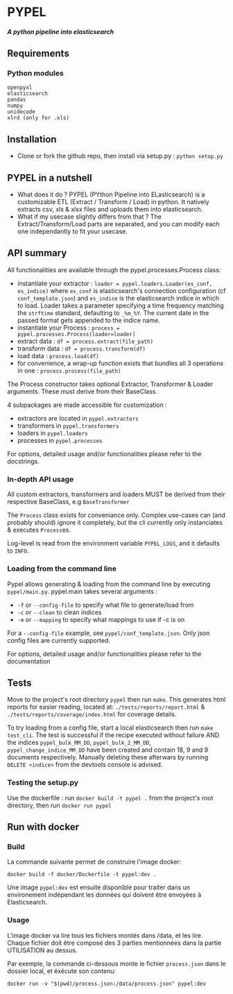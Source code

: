 # PYPEL 
##### _A python pipeline into elasticsearch_
## Requirements
### Python modules
```
openpyxl
elasticsearch
pandas
numpy
unidecode
xlrd (only for .xls)
```
## Installation
 - Clone or fork the github repo, then install via setup.py : `python setup.py`

## PYPEL in a nutshell
 - What does it do ?
PYPEL (PYthon Pipeline into ELasticsearch) is a customizable ETL (Extract / Transform / Load) in python. It natively
extracts csv, xls & xlsx files and uploads them into elasticsearch.
 - What if my usecase slightly differs from that ?
The Extract/Transform/Load parts are separated, and you can modify each one independantly to fit your usecase.

## API summary
All functionalities are available through the pypel.processes.Process class:

- instantiate your extractor : `loader = pypel.loaders.Loader(es_conf, es_indice)`
where `es_conf` is elasticsearch's connection configuration (cf `conf_template.json`) and `es_indice` is the
elasticsearch indice in which to load. Loader takes a parameter specifying a time frequency matching the `strftime`
standard, defaulting to `_%m_%Y`. The current date in the passed format gets appended to the indice name.
- instantiate your Process : `process = pypel.processes.Process(loader=loader)`
- extract data : `df = process.extract(file_path)`
- transform data : `df = process.transform(df)`
- load data : `process.load(df)`
- for convenience, a wrap-up function exists that bundles all 3 operations in one : `process.process(file_path)`

The Process constructor takes optional Extractor, Transformer & Loader arguments. These must derive from their BaseClass.

4 subpackages are made accessible for customization :
 - extractors are located in `pypel.extractors`
 - transformers in `pypel.transformers`
 - loaders in `pypel.loaders`
 - processes in `pypel.processes`

For options, detailed usage and/or functionalities please refer to the docstrings.

### In-depth API usage
All custom extractors, transformers and loaders MUST be derived from their respective BaseClass, e.g `BaseTransformer`

The `Process` class exists for conveniance only. Complex use-cases can (and probably should) ignore it completely, but
the cli currently only instanciates & executes `Process`es.

Log-level is read from the environment variable `PYPEL_LOGS`, and it defaults to `INFO`.

### Loading from the command line
Pypel allows generating & loading from the command line by executing `pypel/main.py`.
pypel.main takes several arguments :
 - `-f` or `--config-file` to specify what file to generate/load from
 - `-c` or `--clean` to clean indices
 - `-m` or `--mapping` to specify what mappings to use if -c is on

For a `--config-file` example, see `pypel/conf_template.json`.
Only json config files are currently supported.

For options, detailed usage and/or functionalities please refer to the documentation

## Tests
Move to the project's root directory `pypel` then run `make`. This generates html reports for easier reading, located
at: `./tests/reports/report.html` & `./tests/reports/coverage/index.html` for coverage details.

To try loading from a config file, start a local elasticsearch then run `make test_cli`. The test is successful if
the recipe executed without failure AND the indices `pypel_bulk_MM_DD`, `pypel_bulk_2_MM_DD`, `pypel_change_indice_MM_DD`
have been created and contain 18, 9 and 9 documents respectively.
Manually deleting these afterwars by running `DELETE <indice>` from the devtools console is advised.

### Testing the setup.py
Use the dockerfile : run `docker build -t pypel .` from the project's root
directory, then run `docker run pypel`

## Run with docker

### Build

La commande suivante permet de construire l'image docker:

```
docker build -f docker/Dockerfile -t pypel:dev .
```

Une image `pypel:dev` est ensuite disponible pour traiter dans un environement indépendant les données qui doivent être envoyées à Elasticsearch.

### Usage

L'image docker va lire tous les fichiers montés dans /data, et les lire. Chaque fichier doit être composé des 3 parties mentionnées dans la partie UTILISATION au dessus.

Par exemple, la commande ci-dessous monte le fichier `process.json` dans le dossier local, et éxécute son contenu:

```
docker run -v "$(pwd)/process.json:/data/process.json" pypel:dev
```
